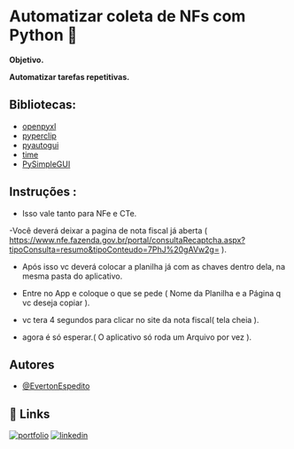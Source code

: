 


# Automatizar coleta de NFs com Python 🐍

**Objetivo.**

**Automatizar tarefas repetitivas.**

## Bibliotecas:

- [openpyxl](https://pypi.org/project/openpyxl/)
- [pyperclip](https://pypi.org/project/pyperclip/)
- [pyautogui](https://pypi.org/project/PyAutoGUI/)
- [time]()
- [PySimpleGUI](https://www.pysimplegui.com/)

## Instruções :


- Isso vale tanto para NFe e CTe.

-Você deverá deixar a pagina de nota fiscal já aberta ( https://www.nfe.fazenda.gov.br/portal/consultaRecaptcha.aspx?tipoConsulta=resumo&tipoConteudo=7PhJ%20gAVw2g= ).

- Após isso vc deverá colocar a planilha já com as chaves dentro dela, na mesma pasta do aplicativo.

- Entre no App e coloque o que se pede ( Nome da Planilha e a Página q vc deseja copiar  ).

- vc tera 4 segundos para clicar no site da nota fiscal( tela cheia ).

- agora é só esperar.( O aplicativo só roda um Arquivo por vez ).



## Autores

- [@EvertonEspedito](https://www.instagram.com/evertonespedito_/)




## 🔗 Links
[![portfolio](https://img.shields.io/badge/my_portfolio-000?style=for-the-badge&logo=ko-fi&logoColor=white)](https://evertonespdev.netlify.app/)
[![linkedin](https://img.shields.io/badge/linkedin-0A66C2?style=for-the-badge&logo=linkedin&logoColor=white)](https://www.linkedin.com/in/everton-santos-3062071a3/)
